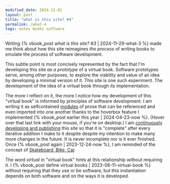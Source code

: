 ```yaml
---
modified_date: 2024-12-01
layout: post
title: "what is this site? #4"
permalink: /what-4
tags: notes books software
---
```


Writing {% vbook_post <em>what is this site? #3</em> | 2024-11-29-what-3 %} made me think about how this site reimagines _the process_ of writing books to emulate the process of software development.
<!--more-->
This subtle point is most concisely represented by the fact that I'm developing this site _as a prototype_ of a virtual book.
Software prototypes serve, among other purposes, to explore the viability and value of an idea by developing a minimal version of it.
This site is one such experiment.
The development of the idea of a virtual book through its implementation.

The more I reflect on it, the more I notice how my development of this "virtual book" is informed by principles of software development.
I am writing it as selfcontained [modules](https://en.wikipedia.org/wiki/Modular_programming) of prose that can be referenced and even imported into one another thanks to the hoverbox feature I implemented {% vbook_post earlier this year | 2024-04-23-now %}.
(Hover over that last link with your mouse, if you're on desktop.)
I am [continuously developing and publishing](https://en.wikipedia.org/wiki/Continuous_integration) this site so that it is "complete" after every iterative addition I make to it despite despite my intention to make many more changes in the future.
It is never incomplete nor is it ever finished.
Once {% vbook_post again | 2023-12-24-now %}, I am reminded of the concept of [Skateboard, Bike, Car](https://awilkinson.medium.com/skateboard-bike-car-6bec841ed96e).

The word _virtual_ in "virtual book" hints at this relationship without requiring it.
I {% vbook_post define virtual books | 2023-08-11-virtual-book %} without requiring that they use or be software, but this instantiation depends on both software and on the ways it is developed.